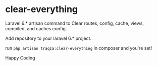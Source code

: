 # clear-everything
Laravel 6.* artisan command to Clear routes, config, cache, views, compiled, and caches config.

Add repository to your laravel 6.* project.

run `php artisan traqza:clear-everything` in composer and you're set!


Happy Coding
